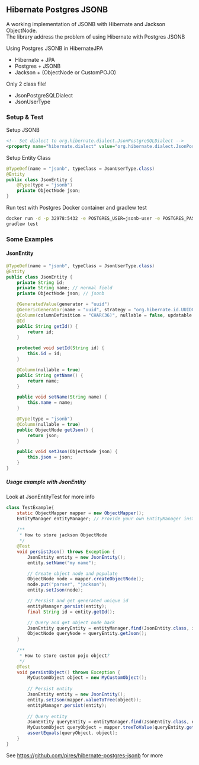 ## Hibernate Postgres JSONB

A working implementation of JSONB with Hibernate and Jackson ObjectNode.
<br />
The library address the problem of using Hibernate with Postgres JSONB 

Using Postgres JSONB in HibernateJPA
- Hibernate + JPA
- Postgres + JSONB
- Jackson + (ObjectNode or CustomPOJO)

Only 2 class file!
- JsonPostgreSQLDialect
- JsonUserType

### Setup & Test
Setup JSONB
```xml
<!-- Set dialect to org.hibernate.dialect.JsonPostgreSQLDialect -->
<property name="hibernate.dialect" value="org.hibernate.dialect.JsonPostgreSQLDialect"/>
```

Setup Entity Class
```java
@TypeDef(name = "jsonb", typeClass = JsonUserType.class)
@Entity
public class JsonEntity {
    @Type(type = "jsonb")
    private ObjectNode json;
}
```

Run test with Postgres Docker container and gradlew test
```bash
docker run -d -p 32978:5432 -e POSTGRES_USER=jsonb-user -e POSTGRES_PASSWORD=6w51SG476dfd --name jsonb-database postgres
gradlew test
```

### Some Examples

#### JsonEntity
```java
@TypeDef(name = "jsonb", typeClass = JsonUserType.class)
@Entity
public class JsonEntity {
    private String id;
    private String name; // normal field
    private ObjectNode json; // jsonb

    @GeneratedValue(generator = "uuid")
    @GenericGenerator(name = "uuid", strategy = "org.hibernate.id.UUIDGenerator")
    @Column(columnDefinition = "CHAR(36)", nullable = false, updatable = false)
    @Id
    public String getId() {
        return id;
    }

    protected void setId(String id) {
        this.id = id;
    }

    @Column(nullable = true)
    public String getName() {
        return name;
    }

    public void setName(String name) {
        this.name = name;
    }

    @Type(type = "jsonb")
    @Column(nullable = true)
    public ObjectNode getJson() {
        return json;
    }

    public void setJson(ObjectNode json) {
        this.json = json;
    }
}
```

##### Usage example with JsonEntity
Look at JsonEntityTest for more info
```java
class TestExample{
    static ObjectMapper mapper = new ObjectMapper();
    EntityManager entityManager; // Provide your own EntityManager instance
    
    /**
     * How to store jackson ObjectNode
     */
    @Test
    void persistJson() throws Exception {
        JsonEntity entity = new JsonEntity();
        entity.setName("my name");

        // Create object node and populate
        ObjectNode node = mapper.createObjectNode();
        node.put("parser", "jackson");
        entity.setJson(node);

        // Persist and get generated unique id
        entityManager.persist(entity);
        final String id = entity.getId();

        // Query and get object node back
        JsonEntity queryEntity = entityManager.find(JsonEntity.class, id);
        ObjectNode queryNode = queryEntity.getJson();
    }
    
    /**
     * How to store custom pojo object?
     */
    @Test
    void persistObject() throws Exception {
        MyCustomObject object = new MyCustomObject();
        
        // Persist entity
        JsonEntity entity = new JsonEntity();
        entity.setJson(mapper.valueToTree(object));
        entityManager.persist(entity);
        
        // Query entity
        JsonEntity queryEntity = entityManager.find(JsonEntity.class, entity.getId());
        MyCustomObject queryObject = mapper.treeToValue(queryEntity.getJson(), MyCustomObject.class);
        assertEquals(queryObject, object);
    }
}
```

See https://github.com/pires/hibernate-postgres-jsonb for more